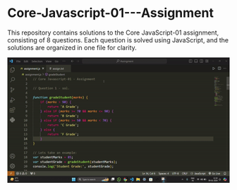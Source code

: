 # Core-Javascript-01---Assignment

This repository contains solutions to the Core JavaScript-01 assignment, consisting of 8 questions. Each question is solved using JavaScript, and the solutions are organized in one file for clarity.

![Core Javascript-01 - Assignment](https://github.com/Sourav-Sir/Core-Javascript-01---Assignment/blob/main/demo.gif)
